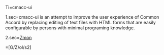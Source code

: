 Ti=cmacc-ui

1.sec=cmacc-ui is an attempt to improve the user experience of Common Accord by replacing editing of text files with HTML forms that are easily configurable by persons with minimal programing knowledge.

2.sec=<a href="https://github.com/zmon">Zmon</a>

=[G/Z/ol/s2]
